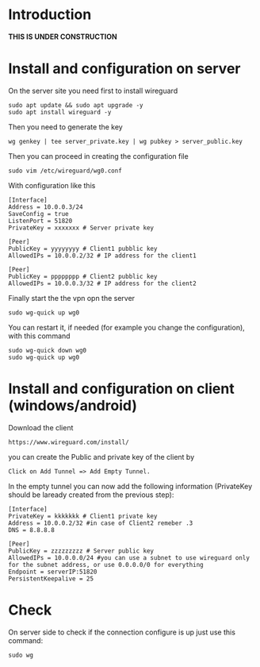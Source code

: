 # Introduction

**THIS IS UNDER CONSTRUCTION**

# Install and configuration on server

On the server site you need first to install wireguard

```
sudo apt update && sudo apt upgrade -y
sudo apt install wireguard -y
```

Then you need to generate the key
```
wg genkey | tee server_private.key | wg pubkey > server_public.key
```

Then you can proceed in creating the configuration file

```
sudo vim /etc/wireguard/wg0.conf
```

With configuration like this

```
[Interface]
Address = 10.0.0.3/24
SaveConfig = true
ListenPort = 51820
PrivateKey = xxxxxxx # Server private key

[Peer]
PublicKey = yyyyyyyy # Client1 pubblic key
AllowedIPs = 10.0.0.2/32 # IP address for the client1

[Peer]
PublicKey = pppppppp # Client2 pubblic key
AllowedIPs = 10.0.0.3/32 # IP address for the client2
```

Finally start the the vpn opn the server

```
sudo wg-quick up wg0
```

You can restart it, if needed (for example you change the configuration), with this command
```
sudo wg-quick down wg0
sudo wg-quick up wg0
```

# Install and configuration on client (windows/android)

Download the client
```
https://www.wireguard.com/install/
```
you can create the Public and private key of the client by
```
Click on Add Tunnel => Add Empty Tunnel.
```

In the empty tunnel you can now add the following information (PrivateKey should be laready created from the previous step):
```
[Interface]
PrivateKey = kkkkkkk # Client1 private key
Address = 10.0.0.2/32 #in case of Client2 remeber .3
DNS = 8.8.8.8

[Peer]
PublicKey = zzzzzzzzz # Server public key
AllowedIPs = 10.0.0.0/24 #you can use a subnet to use wireguard only for the subnet address, or use 0.0.0.0/0 for everything
Endpoint = serverIP:51820
PersistentKeepalive = 25
```
# Check
On server side to check if the connection configure is up just use this command:
```
sudo wg
```
